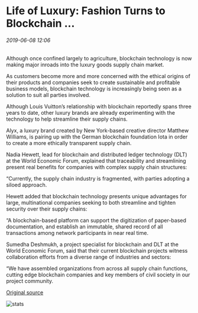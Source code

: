 # Life of Luxury: Fashion Turns to Blockchain ...

###### 2019-06-08 12:06

Although once confined largely to agriculture, blockchain technology is now making major inroads into the luxury goods supply chain market.

As customers become more and more concerned with the ethical origins of their products and companies seek to create sustainable and profitable business models, blockchain technology is increasingly being seen as a solution to suit all parties involved.

Although Louis Vuitton’s relationship with blockchain reportedly spans three years to date, other luxury brands are already experimenting with the technology to help streamline their supply chains.

Alyx, a luxury brand created by New York-based creative director Matthew Williams, is pairing up with the German blockchain foundation Iota in order to create a more ethically transparent supply chain.

Nadia Hewett, lead for blockchain and distributed ledger technology (DLT) at the World Economic Forum, explained that traceability and streamlining present real benefits for companies with complex supply chain structures:

“Currently, the supply chain industry is fragmented, with parties adopting a siloed approach.

Hewett added that blockchain technology presents unique advantages for large, multinational companies seeking to both streamline and tighten security over their supply chains:

“A blockchain-based platform can support the digitization of paper-based documentation, and establish an immutable, shared record of all transactions among network participants in near real time.

Sumedha Deshmukh, a project specialist for blockchain and DLT at the World Economic Forum, said that their current blockchain projects witness collaboration efforts from a diverse range of industries and sectors:

“We have assembled organizations from across all supply chain functions, cutting edge blockchain companies and key members of civil society in our project community.

[Original source](https://cointelegraph.com/news/life-of-luxury-fashion-turns-to-blockchain)

![stats](https://c.statcounter.com/11760860/0/a89fa40b/1/ "stats")